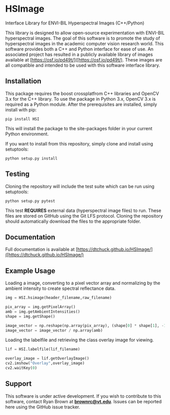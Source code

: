 # HSImage #

Interface Library for ENVI-BIL Hyperspectral Images
(C++/Python)

This library is designed to allow open-source experimentation with ENVI-BIL hyperspectral images. The goal of this software is to promote the study of hyperspectral images in the academic computer vision research world. This software provides both a C++ and Python interface for ease of use. An associated project has resulted in a publicly available library of images available at [https://osf.io/pd49t/]([https://osf.io/pd49t/). These images are all compatible and intended to be used with this software interface library.

## Installation ##
This package requires the boost crossplatfrom C++ libraries and OpenCV 3.x for the C++ library. To use the package in Python 3.x, OpenCV 3.x is required as a Python module.
After the prerequisites are installed, simply install with pip:

`pip install HSI`

This will install the package to the site-packages folder in your current Python environment.

If you want to install from this repository, simply clone and install using setuptools:

`python setup.py install`


## Testing ##
Cloning the repository will include the test suite which can be run using setuptools:

`python setup.py pytest`

This test **REQUIRES** external data (hyperspectral image files) to run. These files are stored on GitHub using the Git LFS protocol. Cloning the repository should automatically download the files to the appropriate folder. 

## Documentation ## 
Full documentation is available at [https://dtchuck.github.io/HSImage/]([https://dtchuck.github.io/HSImage/)

## Example Usage ##
Loading a image, converting to a pixel vector array and normalizing by the ambient intensity to create spectral reflectance data.

```python
img = HSI.hsimage(header_filename,raw_filename)

pix_array = img.getPixelArray()
amb = img.getAmbientIntensities()
shape = img.getShape()

image_vector = np.reshape(np.array(pix_array), (shape[0] * shape[1], -1))
image_vector = image_vector / np.array(amb)
```

Loading the labelfile and retrieving the class overlay image for viewing.
```python
lif = HSI.labelfile(lif_filename)

overlay_image = lif.getOverlayImage()
cv2.imshow("Overlay",overlay_image)
cv2.waitKey(0)
```

## Support ##
This software is under active development. If you wish to contribute to this software, contact Ryan Brown at **brownrc@vt.edu**. Issues can be reported here using the GitHub issue tracker.
